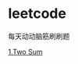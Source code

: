# leetcode
每天动动脑筋刷刷题

<a href="https://github.com/tomhaoye/leetcode/blob/master/1~100/1.js">1.Two Sum</a>
